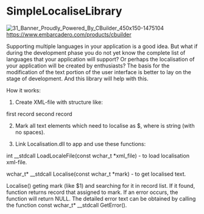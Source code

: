 # SimpleLocaliseLibrary
![31_Banner_Proudly_Powered_By_CBuilder_450x150-1475104](https://user-images.githubusercontent.com/33027745/120885678-cdc61380-c5f2-11eb-9603-71658ad1abdd.png)
https://www.embarcadero.com/products/cbuilder

Supporting multiple languages in your application is a good idea. But what if during the development phase you do not yet know the complete list of languages that your application will support? Or perhaps the localisation of your application will be created by enthusiasts? The basis for the modification of the text portion of the user interface is better to lay on the stage of development. And this library will help with this.

How it works:

1. Create XML-file with structure like:

<LocalisationFile>
	<Record id = 'id_1'>first record</Record>
	<Record id = 'id_2'>second record</Record>
</LocalisationFile>

2. Mark all text elements which need to localise as $<id>, where <id> is string (with no spaces).

3. Link Localisation.dll to app and use these functions:

int __stdcall LoadLocaleFile(const wchar_t *xml_file) - to load localisation xml-file.

wchar_t* __stdcall Localise(const wchar_t *mark) - to get localised text.

Localise() geting mark (like $1) and searching for it in record list. If it found, function returns record that assigned to mark. If an error occurs, the function will return NULL. The detailed error text can be obtained by calling the function const wchar_t* __stdcall GetError().
